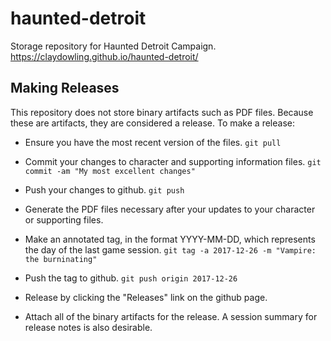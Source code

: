 # haunted-detroit

Storage repository for Haunted Detroit Campaign. https://claydowling.github.io/haunted-detroit/

## Making Releases

This repository does not store binary artifacts such as PDF files.
Because these are artifacts, they are considered a release.  To make a
release:

- Ensure you have the most recent version of the files. `git pull`

- Commit your changes to character and supporting information files.
   `git commit -am "My most excellent changes"`

- Push your changes to github. `git push`

- Generate the PDF files necessary after your updates to your character
   or supporting files.

- Make an annotated tag, in the format YYYY-MM-DD, which represents the
   day of the last game session.  `git tag -a 2017-12-26 -m "Vampire: the burninating"`

- Push the tag to github. `git push origin 2017-12-26`

- Release by clicking the "Releases" link on the github page.

- Attach all of the binary artifacts for the release.  A session
   summary for release notes is also desirable.

